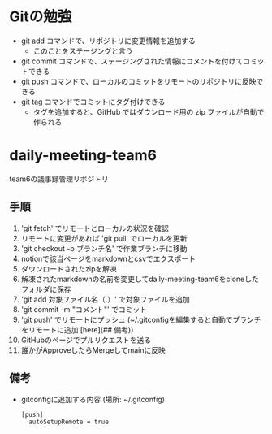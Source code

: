 # Gitの勉強

- git add コマンドで、リポジトリに変更情報を追加する
  - このことをステージングと言う
- git commit コマンドで、ステージングされた情報にコメントを付けてコミットできる
- git push コマンドで、ローカルのコミットをリモートのリポジトリに反映できる
- git tag コマンドでコミットにタグ付けできる
  - タグを追加すると、GitHub ではダウンロード用の zip ファイルが自動で作られる

# daily-meeting-team6
team6の議事録管理リポジトリ

## 手順

1. 'git fetch' でリモートとローカルの状況を確認
2. リモートに変更があれば 'git pull' でローカルを更新
3. 'git checkout -b ブランチ名' で作業ブランチに移動
4. notionで該当ページをmarkdownとcsvでエクスポート
5. ダウンロードされたzipを解凍
6. 解凍されたmarkdownの名前を変更してdaily-meeting-team6をcloneしたフォルダに保存
7. 'git add 対象ファイル名（.）' で対象ファイルを追加
8. 'git commit -m "コメント"' でコミット
9. 'git push' でリモートにプッシュ (~/.gitconfigを編集すると自動でブランチをリモートに追加 [here](## 備考))
10. GitHubのページでプルリクエストを送る
11. 誰かがApproveしたらMergeしてmainに反映

## 備考

- gitconfigに追加する内容 (場所: ~/.gitconfig)
  ```
  [push]
    autoSetupRemote = true
  ```
